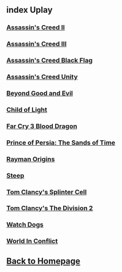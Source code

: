 ## index Uplay

### [Assassin's Creed II](AC2/AC2.md)     
### [Assassin's Creed III](AC3/AC3.md)    
### [Assassin's Creed Black Flag](ACBF/ACBF.md)    
### [Assassin's Creed Unity](AC2Unity/ACUnity.md)    
### [Beyond Good and Evil](BeyondGoodandEvil/BeyondGoodandEvil.md)    
### [Child of Light](ChildofLight/ChildofLight.md)    
### [Far Cry 3 Blood Dragon](FarCry3BloodDragon/FarCry3BloodDragon.md)    
### [Prince of Persia: The Sands of Time](PrinceofPersiaTheSandsofTime/PrinceofPersiaTheSandsofTime.md)    
### [Rayman Origins](RaymanOrigins/RaymanOrigins.md)    
### [Steep](Steep/Steep.md)    
### [Tom Clancy's Splinter Cell](TomClancysSplinterCell/TomClancysSplinterCell.md)    
### [Tom Clancy's The Division 2](TomClancysTheDivision2/TomClancysTheDivision2.md)    
### [Watch Dogs](WatchDogs/WatchDogs.md)    
### [World In Conflict](WorldInConflict/WorldInConflict.md)    


## [Back to Homepage](/)

